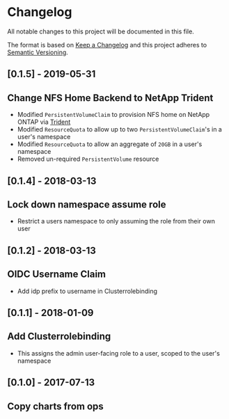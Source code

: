# Changelog
All notable changes to this project will be documented in this file.

The format is based on [Keep a Changelog](http://keepachangelog.com/en/1.0.0/)
and this project adheres to [Semantic Versioning](http://semver.org/spec/v2.0.0.html).

## [0.1.5] - 2019-05-31 
## Change NFS Home Backend to NetApp Trident 
- Modified `PersistentVolumeClaim` to provision NFS home on NetApp ONTAP via [Trident](https://github.com/NetApp/trident)
- Modified `ResourceQuota` to allow up to two `PersistentVolumeClaim`'s in a user's namespace
- Modified `ResourceQuota` to allow an aggregate of `20GB` in a user's namespace
- Removed un-required `PersistentVolume` resource 

## [0.1.4] - 2018-03-13 
## Lock down namespace assume role
- Restrict a users namespace to only assuming the role from their own user


## [0.1.2] - 2018-03-13 
## OIDC Username Claim
- Add idp prefix to username in Clusterrolebinding


## [0.1.1] - 2018-01-09
## Add Clusterrolebinding
- This assigns the admin user-facing role to a user, scoped to the user's namespace


## [0.1.0] - 2017-07-13
## Copy charts from ops
